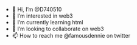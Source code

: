 - 👋 Hi, I’m @D740510
- 👀 I’m interested in web3 
- 🌱 I’m currently learning html
- 💞️ I’m looking to collaborate on web3
- 📫 How to reach me @famousdennie on twitter 

<!---
D740510/D740510 is a ✨ special ✨ repository because its `README.md` (this file) appears on your GitHub profile.
You can click the Preview link to take a look at your changes.
--->
